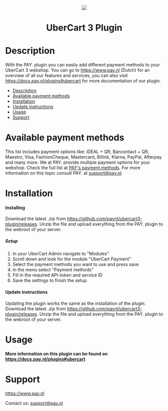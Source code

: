 <p align="center">
  <img src="https://www.pay.nl/uploads/1/brands/main_logo.png" />
</p>
<h1 align="center">UberCart 3 Plugin</h1>

# Description

With the PAY. plugin you can easily add different payment methods to your UberCart 3 webshop. You can go to https://www.pay.nl (Dutch) for an overview of all our features and services, you can also visit https://docs.pay.nl/plugins#ubercart for more documentation of our plugin.

- [Description](#description)
- [Available payment methods](#available-payment-methods)
- [Installation](#installation)
- [Update instructions](#update-instructions)
- [Usage](#usage)
- [Support](#support)

# Available payment methods
This list includes payment options like: iDEAL + QR, Bancontact + QR, Maestro, Visa, FashionCheque, Mastercard, Billink, Klarna, PayPal, Afterpay and many more. We at PAY. provide multiple payment options for your webshop. Check the full list at <a href="https://www.pay.nl/betaalmethoden">PAY's payment methods</a>.
For more information on this topic consult PAY. at support@pay.nl.

# Installation
#### Installing
Download the latest .zip from https://github.com/paynl/ubercart3-plugin/releases.
Unzip the file and upload everything from the PAY. plugin to the webroot of your server.

##### Setup

1. In your UberCart Admin navigate to "Modules"
2. Scroll down and look for the module "UberCart Payment"
3. Select the payment methods you want to use and press save
4. In the menu select "Payment methods"
5. Fill in the required API-token and service ID
6. Save the settings to finish the setup

#### Update instructions
Updating the plugin works the same as the installation of the plugin.
Download the latest .zip from https://github.com/paynl/ubercart3-plugin/releases.
Unzip the file and upload everything from the PAY. plugin to the webroot of your server.

# Usage

**More information on this plugin can be found on https://docs.pay.nl/plugins#ubercart**

# Support
https://www.pay.nl

Contact us: support@pay.nl

